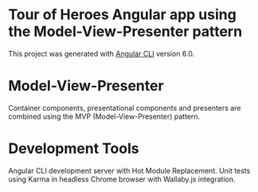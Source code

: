 # Tour of Heroes Angular app using the Model-View-Presenter pattern

This project was generated with
[Angular CLI](https://github.com/angular/angular-cli) version 6.0.

# Model-View-Presenter
Container components, presentational components and presenters are combined
using the MVP (Model-View-Presenter) pattern.

# Development Tools
Angular CLI development server with Hot Module Replacement. Unit tests using
Karma in headless Chrome browser with Wallaby.js integration.
